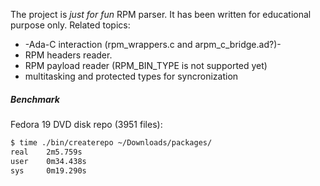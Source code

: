 The project is *just for fun* RPM parser. It has been written for educational purpose only. 
Related topics:
- -Ada-C interaction (rpm_wrappers.c and arpm_c_bridge.ad?)- 
- RPM headers reader. 
- RPM payload reader (RPM_BIN_TYPE is not supported yet)
- multitasking and protected types for syncronization 

##### Benchmark
Fedora 19 DVD disk repo (3951 files):
 ```bash
$ time ./bin/createrepo ~/Downloads/packages/ 
 real    2m5.759s
 user    0m34.438s
 sys     0m19.290s
 ```

